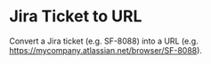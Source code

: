 # Jira Ticket to URL

Convert a Jira ticket (e.g. SF-8088) into a URL (e.g. https://mycompany.atlassian.net/browser/SF-8088).